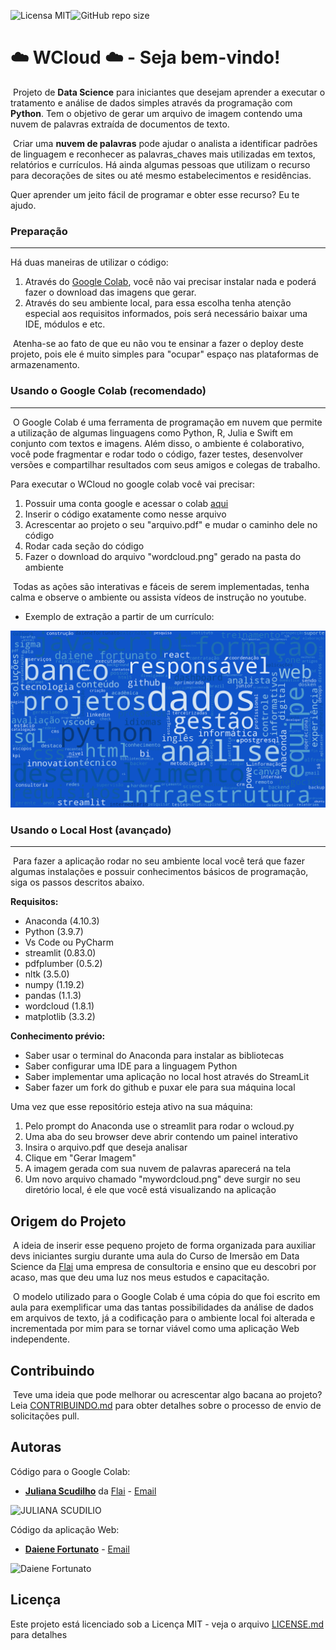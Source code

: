 ![Licensa MIT](https://img.shields.io/github/license/Daiene-Fortunato/Projeto_CVMatch)![GitHub repo size](https://img.shields.io/github/repo-size/Daiene-Fortunato/wcloud)

# :cloud: WCloud :cloud: - Seja bem-vindo!

​		Projeto de **Data Science** para iniciantes que desejam aprender a executar o tratamento e análise de dados simples através da programação com **Python**. Tem o objetivo de gerar um arquivo de imagem contendo uma nuvem de palavras extraída de documentos de texto.

​		Criar uma **nuvem de palavras** pode ajudar o analista a identificar padrões de linguagem e reconhecer as palavras_chaves mais utilizadas em textos, relatórios e currículos. Há ainda algumas pessoas que utilizam o recurso para decorações de sites ou até mesmo estabelecimentos e residências.

Quer aprender um jeito fácil de programar e obter esse recurso? Eu te ajudo.

### Preparação

------

Há duas maneiras de utilizar o código:

1. Através do [Google Colab](https://colab.research.google.com/), você não vai precisar instalar nada e poderá fazer o download das imagens que gerar.
2. Através do seu ambiente local, para essa escolha tenha atenção especial aos requisitos informados, pois será necessário baixar uma IDE, módulos e etc.

​	Atenha-se ao fato de que eu não vou te ensinar a fazer o deploy deste projeto, pois ele é muito simples para "ocupar" espaço nas plataformas de armazenamento.

### Usando o Google Colab (recomendado)

------

​		O Google Colab é uma ferramenta de programação em nuvem que permite a utilização de algumas linguagens como Python, R, Julia e Swift em conjunto com textos e imagens. Além disso, o ambiente é colaborativo, você pode fragmentar e rodar todo o código, fazer testes, desenvolver versões e compartilhar resultados com seus amigos e colegas de trabalho. 

Para executar o WCloud no google colab você vai precisar:

1. Possuir uma conta google e acessar o colab [aqui](https://colab.research.google.com/)
2. Inserir o código exatamente como nesse arquivo
3. Acrescentar ao projeto o seu "arquivo.pdf" e mudar o caminho dele no código
4. Rodar cada seção do código
5. Fazer o download do arquivo "wordcloud.png" gerado na pasta do ambiente

​	Todas as ações são interativas e fáceis de serem implementadas, tenha calma e observe o ambiente ou assista vídeos de instrução no youtube.

- Exemplo de extração a partir de um currículo:

![wordcloud](https://github.com/Daiene-Fortunato/wcloud/blob/main/wordcloud.png?raw=true)



### Usando o Local Host (avançado)

------

​	Para fazer a aplicação rodar no seu ambiente local você terá que fazer algumas instalações e possuir conhecimentos básicos de programação, siga os passos descritos abaixo.

**Requisitos:**

- Anaconda (4.10.3)
- Python (3.9.7)
- Vs Code ou PyCharm
- streamlit (0.83.0)
- pdfplumber (0.5.2)
- nltk (3.5.0)
- numpy (1.19.2)
- pandas (1.1.3)
- wordcloud (1.8.1)
- matplotlib (3.3.2)

**Conhecimento prévio:**

- Saber usar o terminal do Anaconda para instalar as bibliotecas
- Saber configurar uma IDE para a linguagem Python
- Saber implementar uma aplicação no local host através do StreamLit
- Saber fazer um fork do github e puxar ele para sua máquina local

Uma vez que esse repositório esteja ativo na sua máquina:

1. Pelo prompt do Anaconda use o streamlit para rodar o wcloud.py
2. Uma aba do seu browser deve abrir contendo um painel interativo
3. Insira o arquivo.pdf que deseja analisar
4. Clique em "Gerar Imagem"
5.  A imagem gerada com sua nuvem de palavras aparecerá na tela
6. Um novo arquivo chamado "mywordcloud.png" deve surgir no seu diretório local, é ele que você está visualizando na aplicação

## Origem do Projeto

​		A ideia de inserir esse pequeno projeto de forma organizada para auxiliar devs iniciantes surgiu durante uma aula do Curso de Imersão em Data Science da [Flai](https://www.flai.com.br/) uma empresa de consultoria e ensino que eu descobri por acaso, mas que deu uma luz nos meus estudos e capacitação.

​		O modelo utilizado para o Google Colab é uma cópia do que foi escrito em aula para exemplificar uma das tantas possibilidades da análise de dados em arquivos de texto, já a codificação para o ambiente local foi alterada e incrementada por mim para se tornar viável como uma aplicação Web independente.

## Contribuindo

​		Teve uma ideia que pode melhorar ou acrescentar algo bacana ao projeto? Leia [CONTRIBUINDO.md]() para obter detalhes sobre o processo de envio de solicitações pull.

## Autoras

Código para o Google Colab: 

- [**Juliana Scudilho**](https://www.linkedin.com/in/julianascudilio/) da [Flai](flai.com.br) - [Email]([juliana-scudilio@uol.com.br](mailto:juliana-scudilio@uol.com.br))

![JULIANA SCUDILIO](https://media-exp1.licdn.com/dms/image/C4E03AQEepqyGWj1iww/profile-displayphoto-shrink_200_200/0/1619750599237?e=1643241600&v=beta&t=qxhlW1i4hg-C-Nndyw4z8usKS_KXcQVHBYz_GV0E_lU)



Código da aplicação Web:

- [**Daiene Fortunato**](https://www.linkedin.com/in/daienefortunato/) - [Email](daiene.fortunato@gmail.com)

![Daiene Fortunato](https://media-exp1.licdn.com/dms/image/D4E03AQGBXxy-MaASgA/profile-displayphoto-shrink_200_200/0/1634165214468?e=1643241600&v=beta&t=3nP5RbaTr6Sw_K4_6v255iU3MTWK6u94AF2Cxzf60nk)



## Licença

Este projeto está licenciado sob a Licença MIT - veja o arquivo [LICENSE.md]() para detalhes
